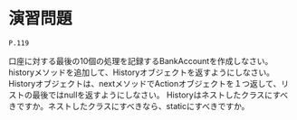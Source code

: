 
演習問題
========

`P.119`

口座に対する最後の10個の処理を記録するBankAccountを作成しなさい。
historyメソッドを追加して、Historyオブジェクトを返すようにしなさい。
Historyオブジェクトは、nextメソッドでActionオブジェクトを１つ返して、リストの最後ではnullを返すようにしなさい。
Historyはネストしたクラスにすべきですか。ネストしたクラスにすべきなら、staticにすべきですか。
